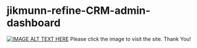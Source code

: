 # jikmunn-refine-CRM-admin-dashboard

[![IMAGE ALT TEXT HERE](https://drive.google.com/file/d/1-jGDMZDc0B5GldOIxwKfXhhZd0tfG6Cz/view?usp=sharing)](https://jikmun-refine-crm-admin-dashboard.vercel.app/)
Please click the image to visit the site. Thank You!

